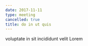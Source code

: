 ```yaml
---
date: 2017-11-11
type: meeting
cancelled: true
title: do in ut quis
---
```

voluptate in sit incididunt velit Lorem